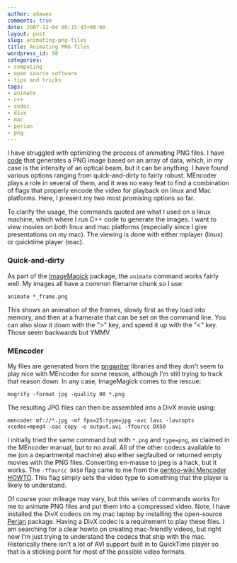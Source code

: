 ```yaml
---
author: adawes
comments: true
date: 2007-12-04 06:15:43+00:00
layout: post
slug: animating-png-files
title: Animating PNG files
wordpress_id: 98
categories:
- computing
- open source software
- tips and tricks
tags:
- animate
- c++
- codec
- divx
- mac
- perian
- png
---
```


I have struggled with optimizing the process of animating PNG files. I have [code](http://dawes.wordpress.com/2007/12/03/writing-pngs-from-c/) that generates a PNG image based on an array of data, which, in my case is the intensity of an optical beam, but it can be anything. I have found various options ranging from quick-and-dirty to fairly robust. MEncoder plays a role in several of them, and it was no easy feat to find a combination of flags that properly encode the video for playback on linux and Mac platforms. Here, I present my two most promising options so far.




To clarify the usage, the commands quoted are what I used on a linux machine,  which where I run C++ code to generate the images. I want to view movies on both linux and mac platforms (especially since I give presentations on my mac). The viewing is done with either mplayer (linux) or quicktime player (mac).




<!-- more -->



### Quick-and-dirty




As part of the [ImageMagick](http://www.imagemagick.org/) package, the `animate` command works fairly well. My images all have a common filename chunk so I use:



`animate *_frame.png`



This shows an animation of the frames, slowly first as they load into memory, and then at a framerate that can be set on the command line. You can also slow it down with the ">" key, and speed it up with the "<" key. Those seem backwards but YMMV.





### MEncoder




My files are generated from the [pngwriter](http://pngwriter.sourceforge.net/) libraries and they don't seem to play nice with MEncoder for some reason, although I'm still trying to track that reason down. In any case, ImageMagick comes to the rescue:



`mogrify -format jpg -quality 90 *.png`



The resulting JPG files can then be assembled into a DivX movie using:



`mencoder mf://*.jpg -mf fps=25:type=jpg -ovc lavc -lavcopts vcodec=mpeg4 -oac copy -o output.avi -ffourcc DX50`



I initially tried the same command but with `*.png` and `type=png`, as claimed in the MEncoder manual, but to no avail. All of the other codecs available to me (on a departmental machine) also either segfaulted or returned empty movies with the PNG files. Converting en-masse to jpeg is a hack, but it works. The `-ffourcc DX50` flag came to me from the [gentoo-wiki Mencoder HOWTO](http://gentoo-wiki.com/HOWTO_Mencoder_Introduction_Guide#Video_Codecs). This flag simply sets the video type to something that the player is likely to understand.





Of course your mileage may vary, but this series of commands works for me to animate PNG files and put them into a compressed video. Note, I have installed the DivX codecs on my mac laptop by installing the open-source [Perian](http://perian.org/) package. Having a DivX codec is a requirement to play these files. I am searching for a clear howto on creating mac-friendly videos, but right now I'm just trying to understand the codecs that ship with the mac. Historically there isn't a lot of AVI support built in to QuickTime player so that is a sticking point for most of the possible video formats.

